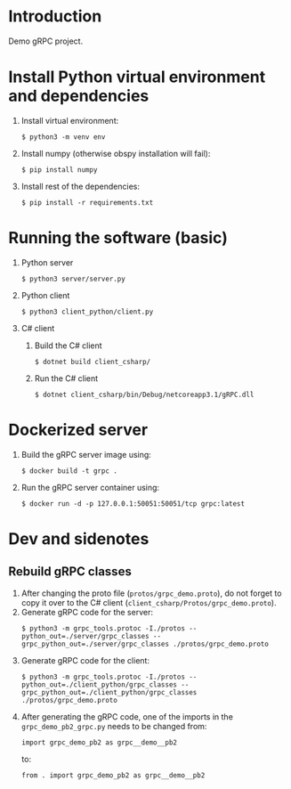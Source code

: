 # Introduction

Demo gRPC project.

# Install Python virtual environment and dependencies

1. Install virtual environment:
    ```
    $ python3 -m venv env
    ```
1. Install numpy (otherwise obspy installation will fail):
    ```
    $ pip install numpy
    ```
1. Install rest of the dependencies:
    ```
    $ pip install -r requirements.txt
    ```

# Running the software (basic)

1. Python server
    ```
    $ python3 server/server.py
    ```
1. Python client
    ```
    $ python3 client_python/client.py
    ```
1. C# client
    
    1. Build the C# client
        ```
        $ dotnet build client_csharp/
        ```
    1. Run the C# client
        ```
        $ dotnet client_csharp/bin/Debug/netcoreapp3.1/gRPC.dll
        ```

# Dockerized server

1. Build the gRPC server image using:
    ```
    $ docker build -t grpc .
    ```
1. Run the gRPC server container using:
    ```
    $ docker run -d -p 127.0.0.1:50051:50051/tcp grpc:latest
    ```

# Dev and sidenotes

## Rebuild gRPC classes

1. After changing the proto file (`protos/grpc_demo.proto`), do not forget to copy it over to the C# client (`client_csharp/Protos/grpc_demo.proto`).
1. Generate gRPC code for the server:
    ```
    $ python3 -m grpc_tools.protoc -I./protos --python_out=./server/grpc_classes --grpc_python_out=./server/grpc_classes ./protos/grpc_demo.proto
    ```
1. Generate gRPC code for the client:
    ```
    $ python3 -m grpc_tools.protoc -I./protos --python_out=./client_python/grpc_classes --grpc_python_out=./client_python/grpc_classes ./protos/grpc_demo.proto
    ```
1. After generating the gRPC code, one of the imports in the `grpc_demo_pb2_grpc.py` needs to be changed from:
    ```
    import grpc_demo_pb2 as grpc__demo__pb2
    ```
    to:
    ```
    from . import grpc_demo_pb2 as grpc__demo__pb2
    ```